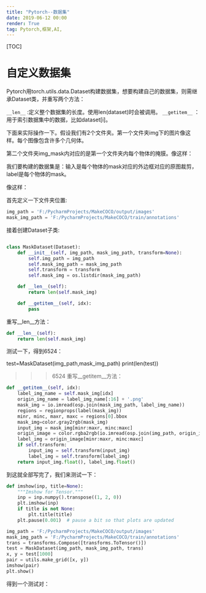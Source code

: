 ```yaml
---
title: "Pytorch--数据集"
date: 2019-06-12 00:00
render: True 
tag: Pytorch,框架,AI,
---
```

[TOC]

# 自定义数据集

Pytorch用torch.utils.data.Dataset构建数据集，想要构建自己的数据集，则需继承Dataset类，并重写两个方法：

`__len__` :定义整个数据集的长度。使用len(dataset)时会被调用。
`__getitem__` ：用于索引数据集中的数据，比如dataset[i]。

下面来实际操作一下。假设我们有2个文件夹。第一个文件夹img下的图片像这样。每个图像包含许多个几何体。




第二个文件夹img_mask内对应的是第一个文件夹内每个物体的掩膜。像这样：


我们要构建的数据集是：输入是每个物体的mask对应的外边框对应的原图裁剪，label是每个物体的mask。

像这样：



首先定义一下文件夹位置:

```python
img_path = 'F:/PycharmProjects/MakeCOCO/output/images'
mask_img_path = 'F:/PycharmProjects/MakeCOCO/train/annotations'
```
接着创建Dataset子类:
```python

class MaskDataset(Dataset):
    def __init__(self, img_path, mask_img_path, transform=None):
        self.img_path = img_path
        self.mask_img_path = mask_img_path
        self.transform = transform
        self.mask_img = os.listdir(mask_img_path)

    def __len__(self):
        return len(self.mask_img)

    def __getitem__(self, idx):
        pass
```
重写__len__方法：

```python
def __len__(self):
    return len(self.mask_img)
```
测试一下，得到6524：

test=MaskDataset(img_path,mask_img_path)
print(len(test))
>>>6524
重写__getitem__方法：

```python
def __getitem__(self, idx):
    label_img_name = self.mask_img[idx]
    origin_img_name = label_img_name[:16] + '.png'
    mask_img = io.imread(osp.join(mask_img_path, label_img_name))
    regions = regionprops(label(mask_img))
    minr, minc, maxr, maxc = regions[0].bbox
    mask_img=color.gray2rgb(mask_img)
    input_img = mask_img[minr:maxr, minc:maxc]
    origin_image = color.rgba2rgb(io.imread(osp.join(img_path, origin_img_name)))
    label_img = origin_image[minr:maxr, minc:maxc]
    if self.transform:
        input_img = self.transform(input_img)
        label_img = self.transform(label_img)
    return input_img.float(), label_img.float()
```
到这就全部写完了，我们来测试一下：

```python
def imshow(inp, title=None):
    """Imshow for Tensor."""
    inp = inp.numpy().transpose((1, 2, 0))
    plt.imshow(inp)
    if title is not None:
        plt.title(title)
    plt.pause(0.001)  # pause a bit so that plots are updated

```

```python
img_path = 'F:/PycharmProjects/MakeCOCO/output/images'
mask_img_path = 'F:/PycharmProjects/MakeCOCO/train/annotations'
trans = transforms.Compose([transforms.ToTensor()])
test = MaskDataset(img_path, mask_img_path, trans)
x, y = test[1000]
pair = utils.make_grid([x, y])
imshow(pair)
plt.show()
```
得到一个测试对：
